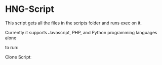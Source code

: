 # HNG-Script
This script gets all the files in the scripts folder and runs exec on it.

Currently it supports Javascript, PHP, and Python programming languages alone


to run: 

Clone Script:
